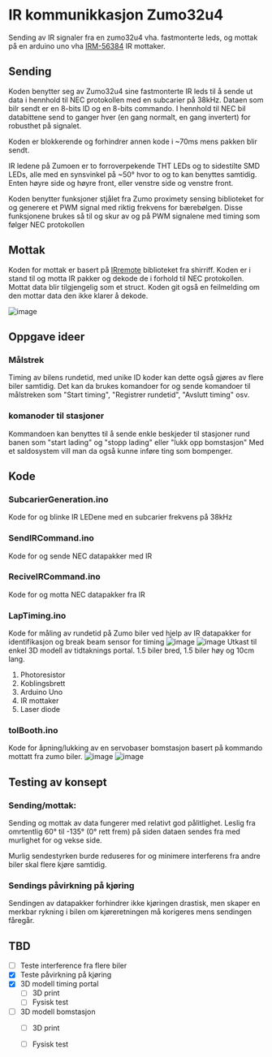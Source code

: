 # IR kommunikkasjon Zumo32u4
Sending av IR signaler fra en zumo32u4 vha. fastmonterte leds, og mottak på en arduino uno vha [IRM-56384](https://datasheet.lcsc.com/lcsc/2201242300_Everlight-Elec-IRM-56384_C72048.pdf) IR mottaker.

## Sending 
Koden benytter seg av Zumo32u4 sine fastmonterte IR leds til å sende ut data i hennhold til NEC protokollen med en subcarier på 38kHz. Dataen som bilr sendt er en 8-bits ID og en 8-bits commando. I hennhold til NEC bil databittene send to ganger hver (en gang normalt, en gang invertert) for robusthet på signalet.

Koden er blokkerende og forhindrer annen kode i ~70ms mens pakken blir sendt.

IR ledene på Zumoen er to forroverpekende THT LEDs og to sidestilte SMD LEDs, alle med en synsvinkel på ~50&deg; hvor to og to kan benyttes samtidig. Enten høyre side og høyre front, eller venstre side og venstre front.

Koden benytter funksjoner stjålet fra Zumo proximety sensing biblioteket for og generere et PWM signal med riktig frekvens for bærebølgen. Disse funksjonene brukes så til og skur av og på PWM signalene med timing som følger NEC protokollen

## Mottak
Koden for mottak er basert på [IRremote](https://github.com/Arduino-IRremote/Arduino-IRremote) biblioteket fra shirriff. Koden er i stand til og motta IR pakker og dekode de i forhold til NEC protokollen. Mottat data blir tilgjengelig som et struct. Koden git også en feilmelding om den mottar data den ikke klarer å dekode.

![image](bilder/Schematic_ReciveIRCommand.png)

## Oppgave ideer
### Målstrek
Timing av bilens rundetid, med unike ID koder kan dette også gjøres av flere biler samtidig. Det kan da brukes komandoer for og sende komandoer til målstreken som "Start timing", "Registrer rundetid", "Avslutt timing" osv.

### komanoder til stasjoner
Kommandoen kan benyttes til å sende enkle beskjeder til stasjoner rund banen som "start lading" og "stopp lading" eller "lukk opp bomstasjon" Med et saldosystem vill man da også kunne inføre ting som bompenger.

## Kode
### SubcarierGeneration.ino
Kode for og blinke IR LEDene med en subcarier frekvens på 38kHz

### SendIRCommand.ino
Kode for og sende NEC datapakker med IR

### ReciveIRCommand.ino
Kode for og motta NEC datapakker fra IR

### LapTiming.ino
Kode for måling av rundetid på Zumo biler ved hjelp av IR datapakker for identifikasjon og break beam sensor for timing
![image](bilder/Schematic_LapTiming.png)
![image](bilder/3Dmodell_LapTiming.png)
Utkast til enkel 3D modell av tidtaknings portal. 1.5 biler bred, 1.5 biler høy og 10cm lang.

1. Photoresistor
2. Koblingsbrett
3. Arduino Uno
4. IR mottaker
5. Laser diode

### tolBooth.ino
Kode for åpning/lukking av en servobaser bomstasjon basert på kommando mottatt fra zumo biler.
![image](bilder/Schematic_TolBooth.png)
![image](bilder/3Dmodell_TolBooth.png)


## Testing av konsept
### Sending/mottak: 

Sending og mottak av data fungerer med relativt god pålitlighet. Leslig fra omrtentlig 60&deg; til -135&deg; (0&deg; rett frem) på siden dataen sendes fra med murlighet for og vekse side.

Murlig sendestyrken burde reduseres for og minimere interferens fra andre biler skal flere kjøre samtidig. 

### Sendings påvirkning på kjøring
Sendingen av datapakker forhindrer ikke kjøringen drastisk, men skaper en merkbar rykning i bilen om kjøreretningen må korigeres mens sendingen fåregår.


## TBD
- [ ] Teste interference fra flere biler
- [x] Teste påvirkning på kjøring
- [x] 3D modell timing portal
  - [ ] 3D print
  - [ ] Fysisk test
- [ ] 3D modell bomstasjon
  - [ ] 3D print
  - [ ] Fysisk test


